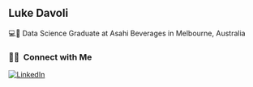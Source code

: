 ## Luke Davoli
💻🍺 Data Science Graduate at Asahi Beverages in Melbourne, Australia

<h3> 🤝🏻 &nbsp;Connect with Me </h3>

<p>
  <a href="https://www.linkedin.com/in/luke-davoli-5645481a5/"><img alt="LinkedIn" src="https://img.shields.io/badge/LinkedIn-%20Luke%20Davoli-blue?style=flat-square&logo=linkedin"></a>
</p>

